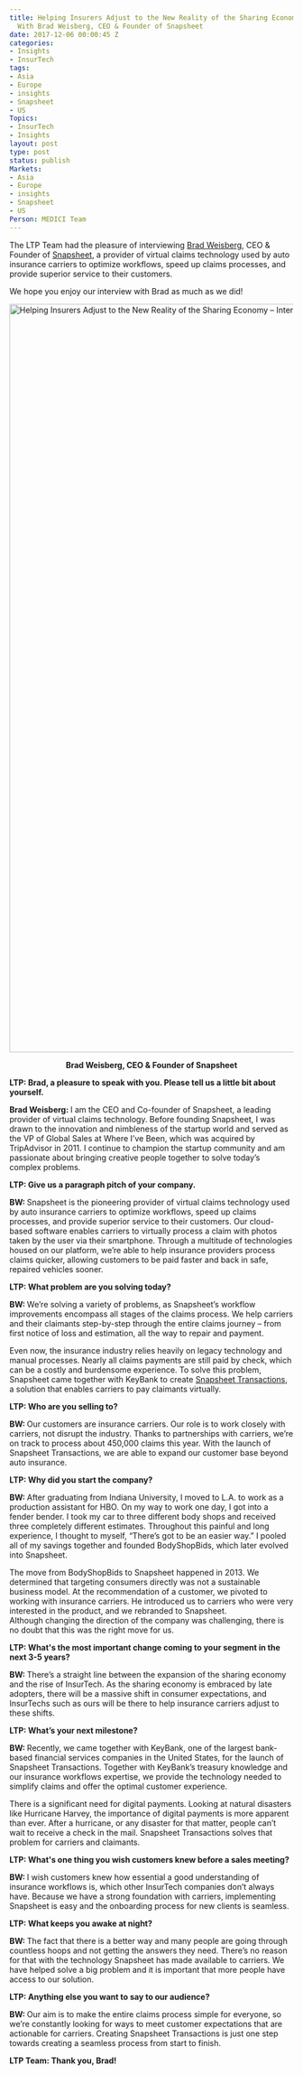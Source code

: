 ```yaml
---
title: Helping Insurers Adjust to the New Reality of the Sharing Economy – Interview
  With Brad Weisberg, CEO & Founder of Snapsheet
date: 2017-12-06 00:00:45 Z
categories:
- Insights
- InsurTech
tags:
- Asia
- Europe
- insights
- Snapsheet
- US
Topics:
- InsurTech
- Insights
layout: post
type: post
status: publish
Markets:
- Asia
- Europe
- insights
- Snapsheet
- US
Person: MEDICI Team
---
```


<p>The LTP Team had the pleasure of interviewing <a href="https://www.linkedin.com/in/bradweisberg1/">Brad Weisberg</a>, CEO &amp; Founder of <a href="http://www.snapsheetapp.com/">Snapsheet</a>, a provider of virtual claims technology used by auto insurance carriers to optimize workflows, speed up claims processes, and provide superior service to their customers.</p>
<p>We hope you enjoy our interview with Brad as much as we did!</p>
<p><img class="aligncenter size-full wp-image-28595" src="https://s3-us-west-2.amazonaws.com/go-medici/uploads/2017/12/Screen-Shot-2017-12-05-at-1.12.11-PM.png" alt="Helping Insurers Adjust to the New Reality of the Sharing Economy – Interview With Brad Weisberg, CEO &amp; Founder of Snapsheet" width="1480" height="1326" /></p>
<p style="text-align: center;"><strong>Brad Weisberg, CEO &amp; Founder of Snapsheet</strong></p>
<p><b>LTP: Brad, a pleasure to speak with you. Please tell us a little bit about yourself. </b></p>
<p><b>Brad Weisberg: </b>I am the CEO and Co-founder of Snapsheet, a leading provider of virtual claims technology. Before founding Snapsheet, I was drawn to the innovation and nimbleness of the startup world and served as the VP of Global Sales at Where I’ve Been, which was acquired by TripAdvisor in 2011. I continue to champion the startup community and am passionate about bringing creative people together to solve today’s complex problems. </p>
<p><b>LTP: Give us a paragraph pitch of your company.</b></p>
<p><b>BW: </b>Snapsheet is the pioneering provider of virtual claims technology used by auto insurance carriers to optimize workflows, speed up claims processes, and provide superior service to their customers. Our cloud-based software enables carriers to virtually process a claim with photos taken by the user via their smartphone. Through a multitude of technologies housed on our platform, we’re able to help insurance providers process claims quicker, allowing customers to be paid faster and back in safe, repaired vehicles sooner. </p>
<p><b>LTP: What problem are you solving today? </b></p>
<p><b>BW: </b>We’re solving a variety of problems, as Snapsheet’s workflow improvements encompass all stages of the claims process. We help carriers and their claimants step-by-step through the entire claims journey – from first notice of loss and estimation, all the way to repair and payment. </p>
<p>Even now, the insurance industry relies heavily on legacy technology and manual processes. Nearly all claims payments are still paid by check, which can be a costly and burdensome experience. To solve this problem, Snapsheet came together with KeyBank to create <a href="https://www.snapsheettransactions.com/">Snapsheet Transactions</a>, a solution that enables carriers to pay claimants virtually. </p>
<p><b>LTP: Who are you selling to?</b></p>
<p><b>BW: </b>Our customers are insurance carriers. Our role is to work closely with carriers, not disrupt the industry. Thanks to partnerships with carriers, we’re on track to process about 450,000 claims this year. With the launch of Snapsheet Transactions, we are able to expand our customer base beyond auto insurance.</p>
<p><b>LTP: Why did you start the company? </b></p>
<p><b>BW: </b>After graduating from Indiana University, I moved to L.A. to work as a production assistant for HBO. On my way to work one day, I got into a fender bender. I took my car to three different body shops and received three completely different estimates. Throughout this painful and long experience, I thought to myself, “There’s got to be an easier way.” I pooled all of my savings together and founded BodyShopBids, which later evolved into Snapsheet.</p>
<p>The move from BodyShopBids to Snapsheet happened in 2013. We determined that targeting consumers directly was not a sustainable business model. At the recommendation of a customer, we pivoted to working with insurance carriers. He introduced us to carriers who were very interested in the product, and we rebranded to Snapsheet. Although changing the direction of the company was challenging, there is no doubt that this was the right move for us.</p>
<p><b>LTP: What's the most important change coming to your segment in the next 3-5 years?</b></p>
<p><b>BW: </b>There’s a straight line between the expansion of the sharing economy and the rise of InsurTech. As the sharing economy is embraced by late adopters, there will be a massive shift in consumer expectations, and InsurTechs such as ours will be there to help insurance carriers adjust to these shifts.</p>
<p><b>LTP: What’s your next milestone?</b></p>
<p><b>BW: </b>Recently, we came together with KeyBank, one of the largest bank-based financial services companies in the United States, for the launch of Snapsheet Transactions. Together with KeyBank’s treasury knowledge and our insurance workflows expertise, we provide the technology needed to simplify claims and offer the optimal customer experience.</p>
<p>There is a significant need for digital payments. Looking at natural disasters like Hurricane Harvey, the importance of digital payments is more apparent than ever. After a hurricane, or any disaster for that matter, people can’t wait to receive a check in the mail. Snapsheet Transactions solves that problem for carriers and claimants.</p>
<p><b>LTP: What's one thing you wish customers knew before a sales meeting? </b></p>
<p><b>BW: </b>I wish customers knew how essential a good understanding of insurance workflows is, which other InsurTech companies don’t always have. Because we have a strong foundation with carriers, implementing Snapsheet is easy and the onboarding process for new clients is seamless.</p>
<p><b>LTP: What keeps you awake at night?</b></p>
<p><b>BW: </b>The fact that there is a better way and many people are going through countless hoops and not getting the answers they need. There’s no reason for that with the technology Snapsheet has made available to carriers. We have helped solve a big problem and it is important that more people have access to our solution.</p>
<p><b>LTP: Anything else you want to say to our audience?</b></p>
<p><b>BW: </b>Our aim is to make the entire claims process simple for everyone, so we’re constantly looking for ways to meet customer expectations that are actionable for carriers. Creating Snapsheet Transactions is just one step towards creating a seamless process from start to finish.</p>
<p><b>LTP Team: Thank you, Brad!</b></p>
